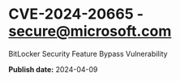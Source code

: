 # CVE-2024-20665 - secure@microsoft.com

BitLocker Security Feature Bypass Vulnerability

**Publish date:** 2024-04-09
